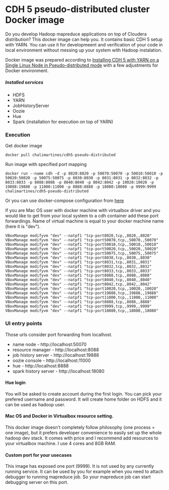 # CDH 5 pseudo-distributed cluster Docker image

Do you develop Hadoop mapreduce applications on top of Cloudera distribution? This docker image can help you. It contains basic CDH 5 setup with YARN. You can use it for developmeent and verification of your code in local environment without messing up your system with Hadoop instalation.

Docker image was prepared according to [Installing CDH 5 with YARN on a Single Linux Node in Pseudo-distributed mode](http://www.cloudera.com/content/cloudera-content/cloudera-docs/CDH5/latest/CDH5-Quick-Start/cdh5qs_yarn_pseudo.html) with a few adjustments for Docker environment.

##### Installed services
* HDFS
* YARN
* JobHistoryServer
* Oozie
* Hue
* Spark (installation for execution on top of YARN)

### Execution
Get docker image

    docker pull chalimartines/cdh5-pseudo-distributed

Run image with specified port mapping

    docker run --name cdh -d -p 8020:8020 -p 50070:50070 -p 50010:50010 -p 50020:50020 -p 50075:50075 -p 8030:8030 -p 8031:8031 -p 8032:8032 -p 8033:8033 -p 8088:8088 -p 8040:8040 -p 8042:8042 -p 10020:10020 -p 19888:19888 -p 11000:11000 -p 8888:8888 -p 18080:18080 -p 9999:9999 chalimartines/cdh5-pseudo-distributed

 Or you can use docker-compose configuration from [here](https://github.com/chali/cdh5-pseudo-distributed-cluster-docker-compose)
  
If you are Mac OS user with docker machine with virtualbox driver and you would like to get from your local system to a cdh container add these port forwardings. Name of virtual machine is equal to your docker machine name (here it is "dev").

	VBoxManage modifyvm "dev" --natpf1 "tcp-port8020,tcp,,8020,,8020"
	VBoxManage modifyvm "dev" --natpf1 "tcp-port50070,tcp,,50070,,50070"
	VBoxManage modifyvm "dev" --natpf1 "tcp-port50010,tcp,,50010,,50010"
	VBoxManage modifyvm "dev" --natpf1 "tcp-port50020,tcp,,50020,,50020"
	VBoxManage modifyvm "dev" --natpf1 "tcp-port50075,tcp,,50075,,50075"
	VBoxManage modifyvm "dev" --natpf1 "tcp-port8030,tcp,,8030,,8030"
	VBoxManage modifyvm "dev" --natpf1 "tcp-port8031,tcp,,8031,,8031"
	VBoxManage modifyvm "dev" --natpf1 "tcp-port8032,tcp,,8032,,8032"
	VBoxManage modifyvm "dev" --natpf1 "tcp-port8033,tcp,,8033,,8033"
	VBoxManage modifyvm "dev" --natpf1 "tcp-port8088,tcp,,8088,,8088"
	VBoxManage modifyvm "dev" --natpf1 "tcp-port8040,tcp,,8040,,8040"
	VBoxManage modifyvm "dev" --natpf1 "tcp-port8042,tcp,,8042,,8042"
	VBoxManage modifyvm "dev" --natpf1 "tcp-port10020,tcp,,10020,,10020"
	VBoxManage modifyvm "dev" --natpf1 "tcp-port19888,tcp,,19888,,19888"
	VBoxManage modifyvm "dev" --natpf1 "tcp-port11000,tcp,,11000,,11000"
	VBoxManage modifyvm "dev" --natpf1 "tcp-port8888,tcp,,8888,,8888"
    VBoxManage modifyvm "dev" --natpf1 "tcp-port9999,tcp,,9999,,9999"
    VBoxManage modifyvm "dev" --natpf1 "tcp-port18080,tcp,,18080,,18080"

### UI entry points
Those urls consider port forwarding from localhost.
* name node - http://localhost:50070
* resource manager - http://localhost:8088
* job history server - http://localhost:19888
* oozie console - http://localhost:11000
* hue - http://localhost:8888
* spark history server - http://localhost:18080

#### Hue login
You will be asked to create account during the first login. You can pick your prefered username and password. It will create home folder on HDFS and it can be used as hadoop user.

#### Mac OS and Docker in Virtualbox resource setting.
This docker image doesn't completely follow  philosophy (one process = one image), but it prefers developer convenience to easily set up the whole hadoop dev stack. It comes with price and I recommend add resources to your virtualbox machine. I use 4 cores and 8GB RAM.

#### Custom port for your usecases
This image has exposed one port (9999). It is not used by any currently running service. It can be used by you for example when you need to attach debugger to running mapreduce job. So your mapreduce job can start debugging server on this port.
